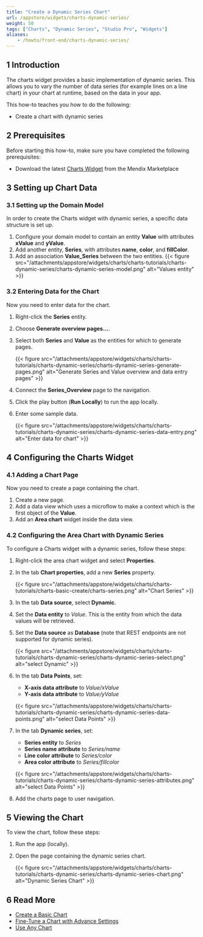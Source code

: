 ```yaml
---
title: "Create a Dynamic Series Chart"
url: /appstore/widgets/charts-dynamic-series/
weight: 50
tags: ["Charts", "Dynamic Series", "Studio Pro", "Widgets"]
aliases:
    - /howto/front-end/charts-dynamic-series/
---
```


## 1 Introduction

The charts widget provides a basic implementation of dynamic series. This allows you to vary the number of data series (for example lines on a line chart) in your chart at runtime, based on the data in your app.

This how-to teaches you how to do the following:

* Create a chart with dynamic series

## 2 Prerequisites

Before starting this how-to, make sure you have completed the following prerequisites:

* Download the latest [Charts Widget](/appstore/widgets/charts/) from the Mendix Marketplace

## 3 Setting up Chart Data

### 3.1 Setting up the Domain Model

In order to create the Charts widget with dynamic series, a specific data structure is set up.

1. Configure your domain model to contain an entity **Value** with attributes **xValue** and **yValue**.
1. Add another entity, **Series**, with attributes **name**, **color**, and **fillColor**.
1. Add an association **Value_Series** between the two entities.
    {{< figure src="/attachments/appstore/widgets/charts/charts-tutorials/charts-dynamic-series/charts-dynamic-series-model.png" alt="Values entity" >}}

### 3.2 Entering Data for the Chart

Now you need to enter data for the chart.

1. Right-click the **Series** entity.
2. Choose **Generate overview pages...**.
3. Select both **Series** and **Value** as the entities for which to generate pages.

    {{< figure src="/attachments/appstore/widgets/charts/charts-tutorials/charts-dynamic-series/charts-dynamic-series-generate-pages.png" alt="Generate Series and Value overview and data entry pages" >}}

4. Connect the **Series_Overview** page to the navigation.
5. Click the play button (**Run Locally**) to run the app locally.
6. Enter some sample data.

    {{< figure src="/attachments/appstore/widgets/charts/charts-tutorials/charts-dynamic-series/charts-dynamic-series-data-entry.png" alt="Enter data for chart" >}}

## 4 Configuring the Charts Widget

### 4.1 Adding a Chart Page

Now you need to create a page containing the chart.

1. Create a new page.
2. Add a data view which uses a microflow to make a context which is the first object of the **Value**.
3. Add an **Area chart** widget inside the data view.

### 4.2 Configuring the Area Chart with Dynamic Series

To configure a Charts widget with a dynamic series, follow these steps:

1. Right-click the area chart widget and select **Properties**.
1. In the tab **Chart properties**, add a new **Series** property.

    {{< figure src="/attachments/appstore/widgets/charts/charts-tutorials/charts-basic-create/charts-series.png" alt="Chart Series" >}}

1. In the tab **Data source**, select **Dynamic**.
1. Set the **Data entity** to *Value*. This is the entity from which the data values will be retrieved.
1. Set the **Data source** as **Database** (note that REST endpoints are not supported for dynamic series).

    {{< figure src="/attachments/appstore/widgets/charts/charts-tutorials/charts-dynamic-series/charts-dynamic-series-select.png" alt="select Dynamic" >}}

1. In the tab **Data Points**, set:

    * **X-axis data attribute** to *Value/xValue*
    * **Y-axis data attribute** to *Value/yValue*

    {{< figure src="/attachments/appstore/widgets/charts/charts-tutorials/charts-dynamic-series/charts-dynamic-series-data-points.png" alt="select Data Points" >}}

1. In the tab **Dynamic series**, set: 

    * **Series entity** to *Series*
    * **Series name attribute** to *Series/name*
    * **Line color attribute** to *Series/color*
    * **Area color attribute** to *Series/fillcolor*

    {{< figure src="/attachments/appstore/widgets/charts/charts-tutorials/charts-dynamic-series/charts-dynamic-series-attributes.png" alt="select Data Points" >}}

1. Add the charts page to user navigation.

## 5 Viewing the Chart

To view the chart, follow these steps:

1. Run the app (locally).
1. Open the page containing the dynamic series chart.

    {{< figure src="/attachments/appstore/widgets/charts/charts-tutorials/charts-dynamic-series/charts-dynamic-series-chart.png" alt="Dynamic Series Chart" >}}

## 6 Read More

* [Create a Basic Chart](/appstore/widgets/charts-basic-create/)
* [Fine-Tune a Chart with Advance Settings](/appstore/widgets/chart-advanced-tuning/)
* [Use Any Chart](/appstore/widgets/charts-any-usage/)
